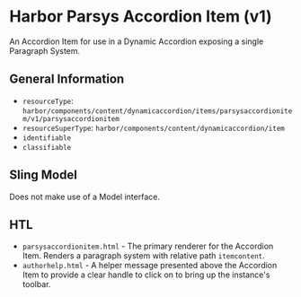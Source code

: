# Harbor Parsys Accordion Item (v1)

An Accordion Item for use in a Dynamic Accordion exposing a single Paragraph System.

## General Information

* `resourceType`: `harbor/components/content/dynamicaccordion/items/parsysaccordionitem/v1/parsysaccordionitem`
* `resourceSuperType`: `harbor/components/content/dynamicaccordion/item`
* `identifiable`
* `classifiable`

## Sling Model

Does not make use of a Model interface. 

## HTL

* `parsysaccordionitem.html` - The primary renderer for the Accordion Item.  Renders 
  a paragraph system with relative path `itemcontent`.
* `authorhelp.html` - A helper message presented above the Accordion Item 
  to provide a clear handle to click on to bring up the instance's toolbar.
